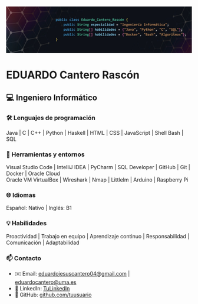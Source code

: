 ![Header](./header.jpeg)

# EDUARDO Cantero Rascón
## 💻 Ingeniero Informático 


### 🛠 Lenguajes de programación
Java  |  C  |  C++  |  Python  |  Haskell  |  HTML  | CSS  |  JavaScript  |  Shell Bash  |  SQL

### 🧰 Herramientas y entornos
Visual Studio Code  |  IntelliJ IDEA  |  PyCharm  |  SQL Developer  |  GitHub  |  Git  |  Docker  |  Oracle Cloud  
Oracle VM VirtualBox  |  Wireshark  |  Nmap  |  Littlelm  |  Arduino  |  Raspberry Pi

### 🌐 Idiomas
Español: Nativo   |   Inglés: B1

### 💡 Habilidades
Proactividad  |  Trabajo en equipo  |  Aprendizaje continuo  |  Responsabilidad  |  Comunicación  |  Adaptabilidad

### 📫 Contacto

- ✉️ Email:  eduardojesuscantero04@gmail.com | eduardocantero@uma.es
- 🔗 LinkedIn: [TuLinkedIn](https://www.linkedin.com/in/eduardocanterorascon/)  
- 💼 GitHub: [github.com/tuusuario](https://github.com/eCanRas)

